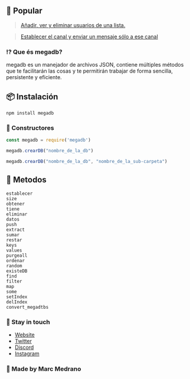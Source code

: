 ##  📖 Popular

> [Añadir, ver y eliminar usuarios de una lista.](https://github.com/elmarcz/Guide-megadb/blob/main/src/a%C3%B1adir%2C%20ver%20y%20eliminar.js)

> [Establecer el canal y enviar un mensaje sólo a ese canal](https://github.com/elmarcz/Guide-megadb/blob/main/src/canal.js)

### ⁉ Que és megadb? 
megadb es un manejador de archivos JSON, contiene múltiples métodos que te facilitarán las cosas y te permitirán trabajar de forma sencilla, persistente y eficiente.

## 📦 Instalación
```
npm install megadb
```
### 🧱 Constructores
```js
const megadb = require('megadb')

megadb.crearDB("nombre_de_la_db")

megadb.crearDB("nombre_de_la_db", "nombre_de_la_sub-carpeta")
```
## 🗻 Metodos
```
establecer
size
obtener
tiene
eliminar
datos
push
extract
sumar
restar
keys
values
purgeall
ordenar
random
existeDB
find
filter
map
some
setIndex
delIndex
convert_megadtbs
```
### 👤 Stay in touch
- [Website](https://elmarcz.github.io/portfolio/)
- [Twitter](https://twitter.com/MarcMedrano15)
- [Discord](https://discord.com/invite/zPSYDGVXxx)
- [Instagram](https://www.instagram.com/marcmedranoz/)

### 🔅 Made by Marc Medrano

